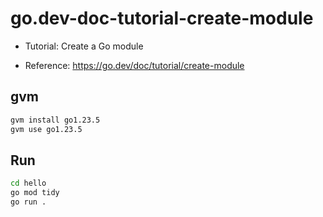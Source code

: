 # go.dev-doc-tutorial-create-module

- Tutorial: Create a Go module

- Reference: https://go.dev/doc/tutorial/create-module

## gvm

```sh
gvm install go1.23.5
gvm use go1.23.5
```

## Run

```sh
cd hello
go mod tidy
go run .
```

